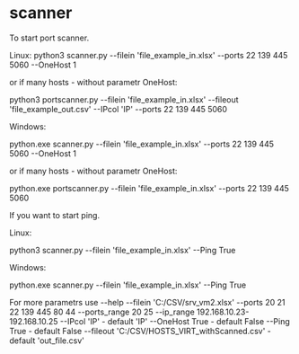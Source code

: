 # scanner


To start port scanner.

Linux:
python3 scanner.py --filein 'file_example_in.xlsx'  --ports 22 139 445 5060 --OneHost 1

or if many hosts - without parametr OneHost:

python3 portscanner.py --filein 'file_example_in.xlsx' --fileout 'file_example_out.csv' --IPcol 'IP' --ports 22 139 445 5060

Windows:

python.exe scanner.py --filein 'file_example_in.xlsx' --ports 22 139 445 5060 --OneHost 1

or if many hosts - without parametr OneHost:

python.exe portscanner.py --filein 'file_example_in.xlsx' --ports 22 139 445 5060

If you want to start ping.


Linux:

python3 scanner.py --filein 'file_example_in.xlsx'  --Ping True

Windows:

python.exe scanner.py --filein 'file_example_in.xlsx'  --Ping True




For more parametrs use --help
--filein 'C:/CSV/srv_vm2.xlsx'
--ports 20 21 22 139 445 80 44
--ports_range 20 25
--ip_range 192.168.10.23-192.168.10.25
--IPcol 'IP' - default 'IP'
--OneHost True - default False
--Ping True - default False
--fileout 'C:/CSV/HOSTS_VIRT_withScanned.csv' - default 'out_file.csv'

